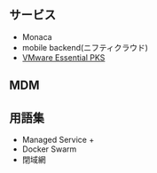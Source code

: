 ## サービス
* Monaca
* mobile backend(ニフティクラウド)
* [VMware Essential PKS](https://www.publickey1.jp/blog/19/vmware_essential_pkskubernetes.html)

## MDM

## 用語集
* Managed Service
	+ 
* Docker Swarm
* 閉域網